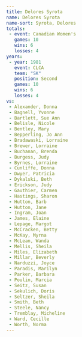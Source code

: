 ```yaml
---
title: Delores Syrota
name: Delores Syrota
name-sort: Syrota, Delores
totals:
 - event: Canadian Women's
   games: 10
   wins: 6
   losses: 4
years:
 - year: 1981
   event: CLCA
   team: "SK"
   position: Second
   games: 10
   wins: 6
   losses: 4
vs:
 - Alexander, Donna
 - Bagnell, Yvonne
 - Bartlett, Sue Ann
 - Belisle, Nicole
 - Bentley, Mary
 - Bepperling, Jo Ann
 - Bradawaski, Lorraine
 - Brewer, Lorraine
 - Buchanan, Brenda
 - Burgess, Judy
 - Byrnes, Lorraine
 - Cunliffe, Donna
 - Dwyer, Patricia
 - Dykalski, Beth
 - Erickson, Judy
 - Gauthier, Carmen
 - Hastings, Sharon
 - Hutton, Barb
 - Hutton, Jane
 - Ingram, Joan
 - James, Elaine
 - Lepage, Margot
 - McCracken, Betty
 - McKay, Myrna
 - McLean, Wanda
 - Mellis, Sheila
 - Miles, Elizabeth
 - Millar, Beverly
 - Narduzzi, Joyce
 - Paradis, Marilyn
 - Parker, Barbara
 - Poulin, Marcia
 - Seitz, Susan
 - Sekulich, Doris
 - Seltzer, Sheila
 - Smith, Beth
 - Steele, Nancy
 - Tremblay, Micheline
 - Ward, Cecille
 - Worth, Norma
---
```

